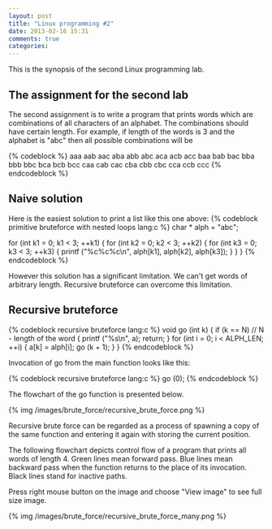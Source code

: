 ```yaml
---
layout: post
title: "Linux programming #2"
date: 2013-02-16 15:31
comments: true
categories: 
---
```

This is the synopsis of the second Linux programming lab.

## The assignment for the second lab

The second assignment is to write a program that prints words which are
combinations of all characters of an alphabet. The combinations should have
certain length. For example, if length of the words is 3 and the alphabet is
"abc" then all possible combinations will be

{% codeblock %}
aaa
aab
aac
aba
abb
abc
aca
acb
acc
baa
bab
bac
bba
bbb
bbc
bca
bcb
bcc
caa
cab
cac
cba
cbb
cbc
cca
ccb
ccc
{% endcodeblock %}

## Naive solution

Here is the easiest solution to print a list like this one above:
{% codeblock primitive bruteforce with nested loops lang:c %}
char * alph = "abc";

for (int k1 = 0; k1 < 3; ++k1)
  {
    for (int k2 = 0; k2 < 3; ++k2)
      {
        for (int k3 = 0; k3 < 3; ++k3)
          {
            printf ("%c%c%c\n", alph[k1], alph[k2], alph[k3]);
          }
      }
  }
{% endcodeblock %}

However this solution has a significant limitation. We can't get words of
arbitrary length. Recursive bruteforce can overcome this limitation.

## Recursive bruteforce

{% codeblock recursive bruteforce lang:c %}
void go (int k)
{
  if (k == N) // N - length of the word
    {
      printf ("%s\n", a);
      return;
    }
  for (int i = 0; i < ALPH_LEN; ++i)
    {
      a[k] = alph[i];
      go (k + 1);
    }
}
{% endcodeblock %}

Invocation of go from the main function looks like this:

{% codeblock recursive bruteforce lang:c %}
go (0);
{% endcodeblock %}

The flowchart of the go function is presented below.

{% img /images/brute_force/recursive_brute_force.png %}

Recursive brute force can be regarded as a process of spawning a copy of the
same function and entering it again with storing the current position.

The following flowchart depicts control flow of a program that prints all words
of length 4. Green lines mean forward pass. Blue lines mean backward pass when
the function returns to the place of its invocation. Black lines stand for
inactive paths.

Press right mouse button on the image and choose "View image" to see full size
image.

{% img /images/brute_force/recursive_brute_force_many.png %}
